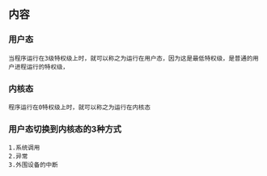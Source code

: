 ## 内容

### 用户态
```
当程序运行在3级特权级上时，就可以称之为运行在用户态，因为这是最低特权级，是普通的用户进程运行的特权级，
```
### 内核态
```
程序运行在0特权级上时，就可以称之为运行在内核态
```
### 用户态切换到内核态的3种方式
```
1.系统调用
2.异常
3.外围设备的中断
```
